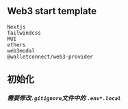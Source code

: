 ## Web3 start template

```
Nextjs
Tailwindcss
MUI
ethers
web3modal
@walletconnect/web3-provider
```

## 初始化
##### 需要修改`.gitignore`文件中的 `.env*.local`